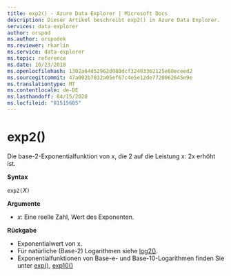 ```yaml
---
title: exp2() - Azure Data Explorer | Microsoft Docs
description: Dieser Artikel beschreibt exp2() in Azure Data Explorer.
services: data-explorer
author: orspod
ms.author: orspodek
ms.reviewer: rkarlin
ms.service: data-explorer
ms.topic: reference
ms.date: 10/23/2018
ms.openlocfilehash: 1302a64d52962d080dcf32403362125e60eceed2
ms.sourcegitcommit: 47a002b7032a05ef67c4e5e12de7720062645e9e
ms.translationtype: MT
ms.contentlocale: de-DE
ms.lasthandoff: 04/15/2020
ms.locfileid: "81515605"
---
```

# <a name="exp2"></a>exp2()

Die base-2-Exponentialfunktion von x, die 2 auf die Leistung x: 2x erhöht ist.  

**Syntax**

`exp2(`*X*`)`

**Argumente**

* *x*: Eine reelle Zahl, Wert des Exponenten.

**Rückgabe**

* Exponentialwert von x.
* Für natürliche (Base-2) Logarithmen siehe [log2()](log2-function.md).
* Exponentialfunktionen von Base-e- und Base-10-Logarithmen finden Sie unter [exp()](exp-function.md), [exp10()](exp10-function.md)